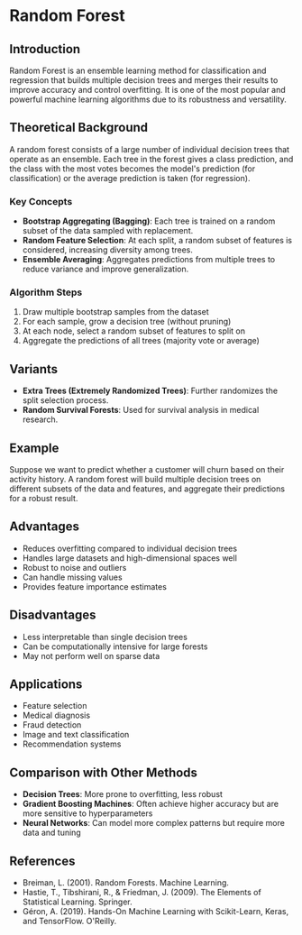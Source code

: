 # Random Forest

## Introduction
Random Forest is an ensemble learning method for classification and regression that builds multiple decision trees and merges their results to improve accuracy and control overfitting. It is one of the most popular and powerful machine learning algorithms due to its robustness and versatility.

## Theoretical Background
A random forest consists of a large number of individual decision trees that operate as an ensemble. Each tree in the forest gives a class prediction, and the class with the most votes becomes the model's prediction (for classification) or the average prediction is taken (for regression).

### Key Concepts
- **Bootstrap Aggregating (Bagging)**: Each tree is trained on a random subset of the data sampled with replacement.
- **Random Feature Selection**: At each split, a random subset of features is considered, increasing diversity among trees.
- **Ensemble Averaging**: Aggregates predictions from multiple trees to reduce variance and improve generalization.

### Algorithm Steps
1. Draw multiple bootstrap samples from the dataset
2. For each sample, grow a decision tree (without pruning)
3. At each node, select a random subset of features to split on
4. Aggregate the predictions of all trees (majority vote or average)

## Variants
- **Extra Trees (Extremely Randomized Trees)**: Further randomizes the split selection process.
- **Random Survival Forests**: Used for survival analysis in medical research.

## Example
Suppose we want to predict whether a customer will churn based on their activity history. A random forest will build multiple decision trees on different subsets of the data and features, and aggregate their predictions for a robust result.

## Advantages
- Reduces overfitting compared to individual decision trees
- Handles large datasets and high-dimensional spaces well
- Robust to noise and outliers
- Can handle missing values
- Provides feature importance estimates

## Disadvantages
- Less interpretable than single decision trees
- Can be computationally intensive for large forests
- May not perform well on sparse data

## Applications
- Feature selection
- Medical diagnosis
- Fraud detection
- Image and text classification
- Recommendation systems

## Comparison with Other Methods
- **Decision Trees**: More prone to overfitting, less robust
- **Gradient Boosting Machines**: Often achieve higher accuracy but are more sensitive to hyperparameters
- **Neural Networks**: Can model more complex patterns but require more data and tuning

## References
- Breiman, L. (2001). Random Forests. Machine Learning.
- Hastie, T., Tibshirani, R., & Friedman, J. (2009). The Elements of Statistical Learning. Springer.
- Géron, A. (2019). Hands-On Machine Learning with Scikit-Learn, Keras, and TensorFlow. O'Reilly. 